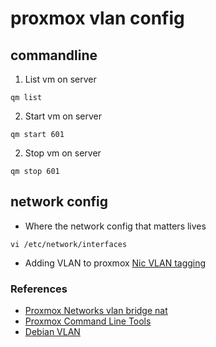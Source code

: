 # proxmox vlan config

## commandline
1. List vm on server
```
qm list
```
2. Start vm on server
```
qm start 601
```
2. Stop vm on server
```
qm stop 601
```

## network config
- Where the network config that matters lives
```
vi /etc/network/interfaces
```
- Adding VLAN to proxmox [Nic VLAN tagging](https://forum.proxmox.com/threads/proxmox-single-nic-vlan-tagging.44415/)

### References
- [Proxmox Networks vlan bridge nat](https://pve.proxmox.com/wiki/Network_Configuration)
- [Proxmox Command Line Tools](https://pve.proxmox.com/wiki/Command_line_tools)
- [Debian VLAN](https://wiki.debian.org/NetworkConfiguration#Howto_use_vlan_.28dot1q.2C_802.1q.2C_trunk.29_.28Etch.2C_Lenny.29)
